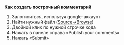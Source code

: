 **Как создать построчный комментарий**
  1. Залогиниться, используя google-аккаунт
  1. Найти нужный файл ([Source->Browse](http://code.google.com/p/apivk/source/browse/trunk))
  1. Двойной клик по нужной строчке кода
  1. Нажать в панеле справа «Publish your comments»
  1. Нажать «Submit»
